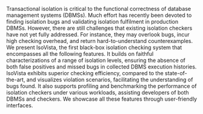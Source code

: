 Transactional isolation is critical to the functional correctness of database management systems (DBMSs). Much effort has recently been devoted to finding isolation bugs and validating isolation fulfilment in production DBMSs. However, there are still challenges that existing isolation checkers have not yet fully addressed. For instance, they may overlook bugs, incur high checking overhead, and return hard-to-understand counterexamples.  We present IsoVista, the first black-box isolation checking system that encompasses all the following features. It builds on faithful characterizations of a range of isolation levels, ensuring the absence of both false positives and missed bugs in collected DBMS execution histories. IsoVista exhibits superior checking efficiency, compared to the state-of-the-art, and visualizes violation scenarios, facilitating the understanding of bugs found. It also supports profiling and benchmarking the performance of isolation checkers under various workloads, assisting developers of both DBMSs and checkers. We showcase all these features through user-friendly interfaces.